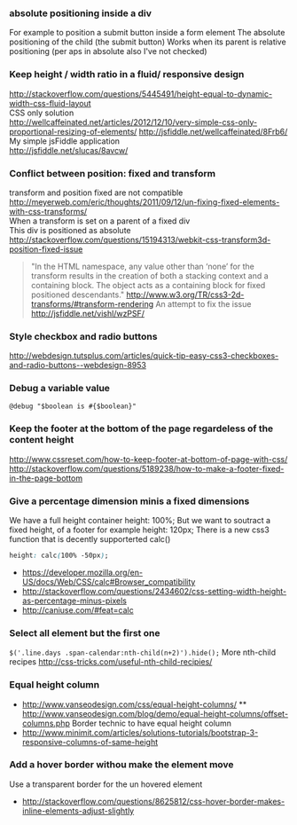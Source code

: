 ### **absolute positioning inside a div**   
For example to position a submit button inside a form element
The absolute positioning of the child (the submit button)
Works when its parent is relative positioning (per aps in absolute also I've not checked)

###  **Keep height / width ratio in a fluid/ responsive design**   
http://stackoverflow.com/questions/5445491/height-equal-to-dynamic-width-css-fluid-layout   
CSS only solution   
http://wellcaffeinated.net/articles/2012/12/10/very-simple-css-only-proportional-resizing-of-elements/
http://jsfiddle.net/wellcaffeinated/8Frb6/
My simple jsFiddle application   
http://jsfiddle.net/slucas/8avcw/

###  **Conflict between position: fixed and transform**     
transform and position fixed are not compatible    
http://meyerweb.com/eric/thoughts/2011/09/12/un-fixing-fixed-elements-with-css-transforms/    
When a transform is set on a parent of a fixed div     
This div is positioned as absolute      
http://stackoverflow.com/questions/15194313/webkit-css-transform3d-position-fixed-issue
> "In the HTML namespace, any value other than ‘none’ for the transform results in the creation of both a stacking context and a containing block. The object acts as a containing block for fixed positioned descendants." http://www.w3.org/TR/css3-2d-transforms/#transform-rendering
An attempt to fix the issue    
http://jsfiddle.net/vishl/wzPSF/

###  **Style checkbox and radio buttons**    
http://webdesign.tutsplus.com/articles/quick-tip-easy-css3-checkboxes-and-radio-buttons--webdesign-8953

###  **Debug a variable value**    
````
@debug "$boolean is #{$boolean}"
````

###  **Keep the footer at the bottom of the page regardeless of the content height**    
http://www.cssreset.com/how-to-keep-footer-at-bottom-of-page-with-css/
http://stackoverflow.com/questions/5189238/how-to-make-a-footer-fixed-in-the-page-bottom

###  Give a percentage dimension minis a fixed dimensions 
We have a full height container height: 100%; 
But we want to soutract a fixed height, of a footer for example height: 120px; 
There is a new css3 function that is decently supporterted calc()
```css
height: calc(100% -50px);
```
* https://developer.mozilla.org/en-US/docs/Web/CSS/calc#Browser_compatibility   
* http://stackoverflow.com/questions/2434602/css-setting-width-height-as-percentage-minus-pixels
* http://caniuse.com/#feat=calc

### Select all element but the first one

```$('.line.days .span-calendar:nth-child(n+2)').hide();```
More nth-child recipes 
http://css-tricks.com/useful-nth-child-recipies/


### Equal height column 
* http://www.vanseodesign.com/css/equal-height-columns/
** http://www.vanseodesign.com/blog/demo/equal-height-columns/offset-columns.php
Border technic to have equal height column
* http://www.minimit.com/articles/solutions-tutorials/bootstrap-3-responsive-columns-of-same-height

### Add a hover border withou make the element move
Use a transparent border for the un hovered element
* http://stackoverflow.com/questions/8625812/css-hover-border-makes-inline-elements-adjust-slightly
